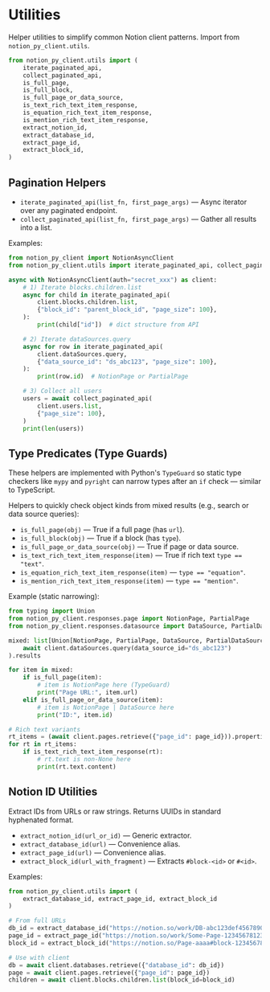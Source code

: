 # Utilities

Helper utilities to simplify common Notion client patterns. Import from `notion_py_client.utils`.

```python
from notion_py_client.utils import (
    iterate_paginated_api,
    collect_paginated_api,
    is_full_page,
    is_full_block,
    is_full_page_or_data_source,
    is_text_rich_text_item_response,
    is_equation_rich_text_item_response,
    is_mention_rich_text_item_response,
    extract_notion_id,
    extract_database_id,
    extract_page_id,
    extract_block_id,
)
```

## Pagination Helpers

- `iterate_paginated_api(list_fn, first_page_args)` — Async iterator over any paginated endpoint.
- `collect_paginated_api(list_fn, first_page_args)` — Gather all results into a list.

Examples:

```python
from notion_py_client import NotionAsyncClient
from notion_py_client.utils import iterate_paginated_api, collect_paginated_api

async with NotionAsyncClient(auth="secret_xxx") as client:
    # 1) Iterate blocks.children.list
    async for child in iterate_paginated_api(
        client.blocks.children.list,
        {"block_id": "parent_block_id", "page_size": 100},
    ):
        print(child["id"])  # dict structure from API

    # 2) Iterate dataSources.query
    async for row in iterate_paginated_api(
        client.dataSources.query,
        {"data_source_id": "ds_abc123", "page_size": 100},
    ):
        print(row.id)  # NotionPage or PartialPage

    # 3) Collect all users
    users = await collect_paginated_api(
        client.users.list,
        {"page_size": 100},
    )
    print(len(users))
```

## Type Predicates (Type Guards)

These helpers are implemented with Python's `TypeGuard` so static type checkers
like `mypy` and `pyright` can narrow types after an `if` check — similar to
TypeScript.

Helpers to quickly check object kinds from mixed results (e.g., search or data source queries):

- `is_full_page(obj)` — True if a full page (has `url`).
- `is_full_block(obj)` — True if a block (has `type`).
- `is_full_page_or_data_source(obj)` — True if page or data source.
- `is_text_rich_text_item_response(item)` — True if rich text `type == "text"`.
- `is_equation_rich_text_item_response(item)` — `type == "equation"`.
- `is_mention_rich_text_item_response(item)` — `type == "mention"`.

Example (static narrowing):

```python
from typing import Union
from notion_py_client.responses.page import NotionPage, PartialPage
from notion_py_client.responses.datasource import DataSource, PartialDataSource

mixed: list[Union[NotionPage, PartialPage, DataSource, PartialDataSource]] = (
    await client.dataSources.query(data_source_id="ds_abc123")
).results

for item in mixed:
    if is_full_page(item):
        # item is NotionPage here (TypeGuard)
        print("Page URL:", item.url)
    elif is_full_page_or_data_source(item):
        # item is NotionPage | DataSource here
        print("ID:", item.id)

# Rich text variants
rt_items = (await client.pages.retrieve({"page_id": page_id})).properties["Description"].rich_text
for rt in rt_items:
    if is_text_rich_text_item_response(rt):
        # rt.text is non-None here
        print(rt.text.content)
```

## Notion ID Utilities

Extract IDs from URLs or raw strings. Returns UUIDs in standard hyphenated format.

- `extract_notion_id(url_or_id)` — Generic extractor.
- `extract_database_id(url)` — Convenience alias.
- `extract_page_id(url)` — Convenience alias.
- `extract_block_id(url_with_fragment)` — Extracts `#block-<id>` or `#<id>`.

Examples:

```python
from notion_py_client.utils import (
    extract_database_id, extract_page_id, extract_block_id
)

# From full URLs
db_id = extract_database_id("https://notion.so/work/DB-abc123def456789012345678901234ab?v=viewid")
page_id = extract_page_id("https://notion.so/work/Some-Page-12345678123412341234123456789abc")
block_id = extract_block_id("https://notion.so/Page-aaaa#block-12345678123412341234123456789abc")

# Use with client
db = await client.databases.retrieve({"database_id": db_id})
page = await client.pages.retrieve({"page_id": page_id})
children = await client.blocks.children.list(block_id=block_id)
```
